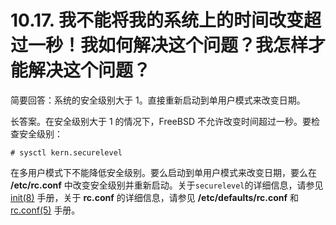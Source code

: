 # 10.17. 我不能将我的系统上的时间改变超过一秒！我如何解决这个问题？我怎样才能解决这个问题？

简要回答：系统的安全级别大于 1。直接重新启动到单用户模式来改变日期。

长答案。在安全级别大于 1 的情况下，FreeBSD 不允许改变时间超过一秒。要检查安全级别：

```
# sysctl kern.securelevel
```

在多用户模式下不能降低安全级别。要么启动到单用户模式来改变日期，要么在 **/etc/rc.conf** 中改变安全级别并重新启动。关于`securelevel`的详细信息，请参见 [init(8)](https://www.freebsd.org/cgi/man.cgi?query=init&sektion=8&format=html) 手册，关于 **rc.conf** 的详细信息，请参见 **/etc/defaults/rc.conf** 和 [rc.conf(5)](https://www.freebsd.org/cgi/man.cgi?query=rc.conf&sektion=5&format=html) 手册。
